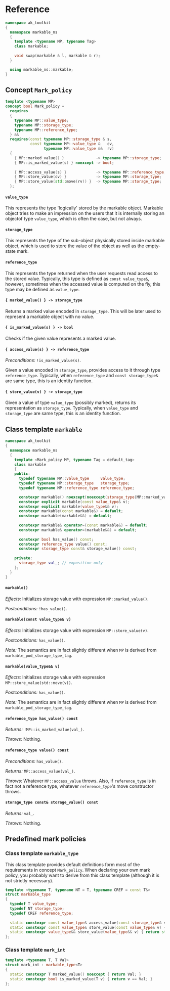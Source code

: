 # Reference

```c++
namespace ak_toolkit
{
  namespace markable_ns
  {
    template <typename MP, typename Tag>
    class markable;
    
    void swap(markable & l, markable & r);
  }

  using markable_ns::markable;
}
```

## Concept `Mark_policy`

```c++
template <typename MP>
concept bool Mark_policy =
  requires
  {
    typename MP::value_type;
    typename MP::storage_type;
    typename MP::reference_type;
  } &&
  requires(const typename MP::storage_type & s,
           const typename MP::value_type &   cv,
                 typename MP::value_type &&  rv)
  {
    { MP::marked_value() }              -> typename MP::storage_type;
    { MP::is_marked_value(s) } noexcept -> bool;
    
    { MP::access_value(s) }             -> typename MP::reference_type;
    { MP::store_value(cv) }             -> typename MP::storage_type;
    { MP::store_value(std::move(rv)) }  -> typename MP::storage_type;
  };
```

#### `value_type`
This represents the type 'logically' stored by the markable object. Markable object tries to make an impression on the users that it is internally storing an objectof type `value_type`, which is often the case, but not always.

#### `storage_type`
This represents the type of the sub-object physically stored inside markable object, which is used to store the value of the object as well as the empty-state mark. 

#### `reference_type`
This represents the type returned when the user requests read access to the stored value. Typically, this type is defined as `const value_type&`, however, sometimes when the accessed value is computed on the fly, this type may be defined as `value_type`.

#### `{ marked_value() } -> storage_type`
Returns a marked value encoded in `storage_type`. This will be later used to represent a markable object with no value.

#### `{ is_marked_value(s) } -> bool`
Checks if the given value represents a marked value.

#### `{ access_value(s) } -> reference_type`
*Preconditions:* `!is_marked_value(s)`.

Given a value encoded in `storage_type`, provides access to it through type `reference_type`. Typically, when `reference_type` and `const storage_type&` are same type, this is an identity function.

#### `{ store_value(v) } -> storage_type`
Given a value of type `value_type` (possibly marked), returns its representation as `storage_type`. Typically, when `value_type` and `storage_type` are same type, this is an identity function.

## Class template `markable`

```c++
namespace ak_toolkit
{
  namespace markable_ns
  {
    template <Mark_policy MP, typename Tag = default_tag>
    class markable
    {
    public:
      typedef typename MP::value_type     value_type;
      typedef typename MP::storage_type   storage_type;
      typedef typename MP::reference_type reference_type;

      constexpr markable() noexcept(noexcept(storage_type{MP::marked_value{}}));
      constexpr explicit markable(const value_type& v);
      constexpr explicit markable(value_type&& v);
      constexpr markable(const markable&) = default;
      constexpr markable(markable&&) = default;
      
      constexpr markable& operator=(const markable&) = default;
      constexpr markable& operator=(markable&&) = default;
      
      constexpr bool has_value() const;
      constexpr reference_type value() const;
      constexpr storage_type const& storage_value() const;
      
    private:
      storage_type val_; // exposition only
    };
  }
}
```

#### `markable()`

*Effects:* Initializes storage value with expression `MP::marked_value()`. 

*Postconditions:* `!has_value()`.

#### `markable(const value_type& v)`

*Effects:* Initializes storage value with expression `MP::store_value(v)`. 

*Postconditions:* `has_value()`.

*Note:* The semantics are in fact slightly different when `MP` is derived from `markable_pod_storage_type_tag`.

#### `markable(value_type&& v)`

*Effects:* Initializes storage value with expression `MP::store_value(std::move(v))`. 

*Postconditions:* `has_value()`.

*Note:* The semantics are in fact slightly different when `MP` is derived from `markable_pod_storage_type_tag`.

#### `reference_type has_value() const`

*Returns:* `!MP::is_marked_value(val_)`.

*Throws:* Nothing.


#### `reference_type value() const`

*Preconditions:* `has_value()`.

*Returns:* `MP::access_value(val_)`.

*Throws:* Whatever `MP::access_value` throws. Also, if `reference_type` is in fact not a reference type, whatever `reference_type`'s move constructor throws.


#### `storage_type const& storage_value() const`

*Returns:* `val_`.

*Throws:* Nothing.

## Predefined mark policies

### Class template `markable_type`

This class template provides default definitions form most of the requirements in concept `Mark_policy`. When declaring your own mark policy, you probably want to derive from this class template (although it is not strictly necessary). 

```c++
template <typename T, typename NT = T, typename CREF = const T&>
struct markable_type
{
  typedef T value_type;
  typedef NT storage_type;
  typedef CREF reference_type;
  
  static constexpr const value_type& access_value(const storage_type& v) { return v; }
  static constexpr const value_type& store_value(const value_type& v) { return v; }
  static constexpr value_type&& store_value(value_type&& v) { return std::move(v); }
};
```

### Class template `mark_int`

```c++
template <typename T, T Val>
struct mark_int : markable_type<T>
{
  static constexpr T marked_value() noexcept { return Val; }
  static constexpr bool is_marked_value(T v) { return v == Val; }
};
```
